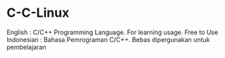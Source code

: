 # C-C-Linux
English     : C/C++ Programming Language. For learning usage. Free to Use
Indonesian  : Bahasa Pemrograman C/C++. Bebas dipergunakan untuk pembelajaran
